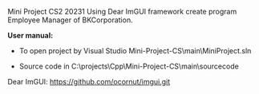 Mini Project CS2 20231
Using Dear ImGUI framework create program Employee Manager of BKCorporation.

**User manual:**

- To open project by Visual Studio
    Mini-Project-CS\main\MiniProject.sln

- Source code in
    C:\projects\Cpp\Mini-Project-CS\main\sourcecode


Dear ImGUI: https://github.com/ocornut/imgui.git
